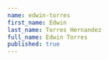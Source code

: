 ```yaml
---
name: edwin-torres
first_name: Edwin
last_name: Torres Hernandez
full_name: Edwin Torres
published: true
---
```

